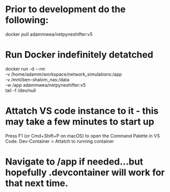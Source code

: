 # Prior to development do the following:
docker pull adammwea/netpyneshifter:v5

# Run Docker indefinitely detatched
docker run -d --rm \
  -v /home/adamm/workspace/network_simulations:/app \
  -v /mnt/ben-shalom_nas:/data \
  -w /app adammwea/netpyneshifter:v5 \
  tail -f /dev/null

# Attatch VS code instance to it - this may take a few minutes to start up
Press F1 (or Cmd+Shift+P on macOS) to open the Command Palette in VS Code.
Dev-Container > Attatch to running container

# Navigate to /app if needed...but hopefully .devcontainer will work for that next time.

